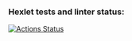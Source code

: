 ### Hexlet tests and linter status:
[![Actions Status](https://github.com/Rjkec/frontend-project-lvl1/workflows/hexlet-check/badge.svg)](https://github.com/Rjkec/frontend-project-lvl1/actions)